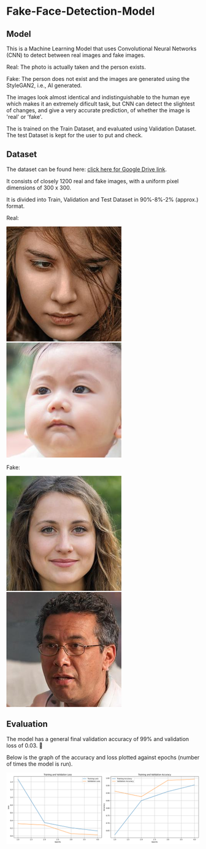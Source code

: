 # Fake-Face-Detection-Model
## Model

This is a Machine Learning Model that uses Convolutional Neural Networks (CNN) to detect between real images and fake images.

Real: The photo is actually taken and the person exists.

Fake: The person does not exist and the images are generated using the StyleGAN2, i.e., AI generated.

The images look almost identical and indistinguishable to the human eye which makes it an extremely dificult task, but CNN can detect the slightest of changes, and give a very accurate prediction, of whether the image is 'real' or 'fake'.

The is trained on the Train Dataset, and evaluated using Validation Dataset. The test Dataset is kept for the user to put and check.


## Dataset

The dataset can be found here: [click here for Google Drive link](https://drive.google.com/drive/folders/15QFBLT2GHWW1nDPj6KwgGiG6auOlZe7T?usp=drive_link).

It consists of closely 1200 real and fake images, with a uniform pixel dimensions of 300 x 300. 

It is divided into Train, Validation and Test Dataset in 90%-8%-2% (approx.) format.

Real:

![Image in Folder](Images/real_81.jpg)
![Image in Folder](Images/real_460.jpg)

Fake:

![Image in Folder](Images/fake_114.jpg)
![Image in Folder](Images/fake_118.jpg)

## Evaluation

The model has a  general final validation accuracy of 99% and validation loss of 0.03. 💪

Below is the graph of the accuracy and loss plotted against epochs (number of times the model is run).

![Image in Folder](Images/accuracy_loss_img.png)



